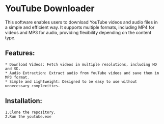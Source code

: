 # YouTube Downloader

This software enables users to download YouTube videos and audio files in a simple and efficient way. It supports multiple formats, including MP4 for videos and MP3 for audio, providing flexibility depending on the content type.
## Features:
    * Download Videos: Fetch videos in multiple resolutions, including HD and SD.
    * Audio Extraction: Extract audio from YouTube videos and save them in MP3 format.
    * Simple and Lightweight: Designed to be easy to use without unnecessary complexities.

## Installation:
    1.Clone the repository.
    2.Run the youtube.exe 
